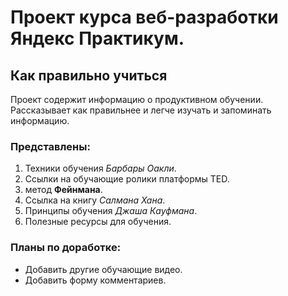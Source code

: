 # Проект курса веб-разработки Яндекс Практикум.

## Как правильно учиться

Проект содержит информацию о продуктивном обучении. Рассказывает как правильнее и легче изучать
и запоминать информацию.

### Представлены:

1. Техники обучения *Барбары Оакли*.
2. Ссылки на обучающие ролики платформы TED.
3. метод __Фейнмана__.
4. Ссылка на книгу *Салмана Хана*.
5. Принципы обучения *Джаша Кауфмана*.
6. Полезные ресурсы для обучения.

### Планы по доработке:

* Добавить другие обучающие видео.
* Добавить форму комментариев.

